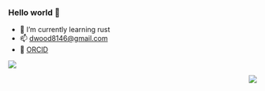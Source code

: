### Hello world 👋

- 🌱 I’m currently learning rust
- 📫 dwood8146@gmail.com
- 📰 [ORCID](https://orcid.org/0000-0002-0730-5670/print)

<!--
**sharkLoc/sharkLoc** is a ✨ _special_ ✨ repository because its `README.md` (this file) appears on your GitHub profile.

Here are some ideas to get you started:

- 🔭 I’m currently working on ...
- 🌱 I’m currently learning ...
- 👯 I’m looking to collaborate on ...
- 🤔 I’m looking for help with ...
- 💬 Ask me about ...
- 📫 How to reach me: ...
- 😄 Pronouns: ...
- ⚡ Fun fact: ...
-->

![](https://komarev.com/ghpvc/?username=sharkLoc)

<img align="right" src="https://github-readme-stats.vercel.app/api?username=sharkLoc&show_icons=true&icon_color=CE1D2D&text_color=718096&bg_color=ffffff&hide_title=true" />
